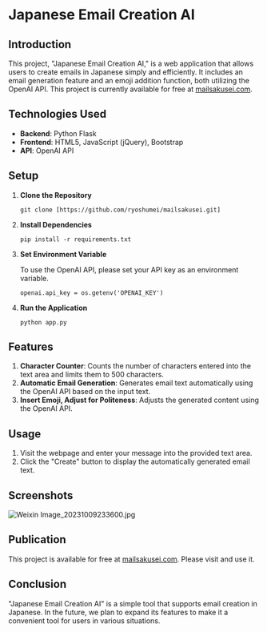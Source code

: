 # Japanese Email Creation AI

## Introduction

This project, "Japanese Email Creation AI," is a web application that allows users to create emails in Japanese simply and efficiently. It includes an email generation feature and an emoji addition function, both utilizing the OpenAI API. This project is currently available for free at [mailsakusei.com](https://www.mailsakusei.com).

## Technologies Used

- **Backend**: Python Flask
- **Frontend**: HTML5, JavaScript (jQuery), Bootstrap
- **API**: OpenAI API

## Setup

1. **Clone the Repository**

    ```
    git clone [https://github.com/ryoshumei/mailsakusei.git]
    ```

2. **Install Dependencies**

    ```
    pip install -r requirements.txt
    ```

3. **Set Environment Variable**

   To use the OpenAI API, please set your API key as an environment variable.

    ```
   openai.api_key = os.getenv('OPENAI_KEY')
    ```

4. **Run the Application**

    ```
    python app.py
    ```

## Features

1. **Character Counter**: Counts the number of characters entered into the text area and limits them to 500 characters.
2. **Automatic Email Generation**: Generates email text automatically using the OpenAI API based on the input text.
3. **Insert Emoji, Adjust for Politeness**: Adjusts the generated content using the OpenAI API.

## Usage

1. Visit the webpage and enter your message into the provided text area.
2. Click the "Create" button to display the automatically generated email text.

## Screenshots

![Weixin Image_20231009233600.jpg](https://qiita-image-store.s3.ap-northeast-1.amazonaws.com/0/3533761/c9b1a00b-35d6-3913-0042-7e4a5f239771.jpeg)

## Publication

This project is available for free at [mailsakusei.com](https://www.mailsakusei.com). Please visit and use it.

## Conclusion

"Japanese Email Creation AI" is a simple tool that supports email creation in Japanese. In the future, we plan to expand its features to make it a convenient tool for users in various situations.
